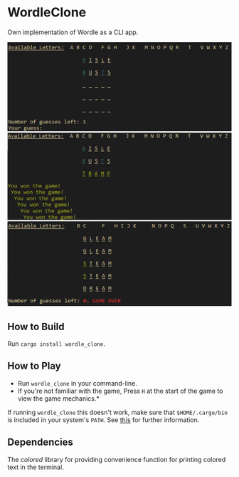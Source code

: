 # WordleClone
Own implementation of Wordle as a CLI app.

![During](./images/during.png "Sample Image 1")
![Won](./images/won.png "Sample Image 2")
![Lost](./images/lost.png "Sample Image 3")

## How to Build
Run `cargo install wordle_clone`.

## How to Play
* Run `wordle_clone` in your command-line. 
* If you're not familiar with the game, 
  Press `H` at the start of the game to view the game mechanics.*

If running `wordle_clone` this doesn't work, make sure that 
`$HOME/.cargo/bin` is included in your system's `PATH`. See 
[this](https://doc.rust-lang.org/book/ch14-04-installing-binaries.html) for
further information.

## Dependencies
The _colored_ library for providing convenience function for printing colored
text in the terminal.